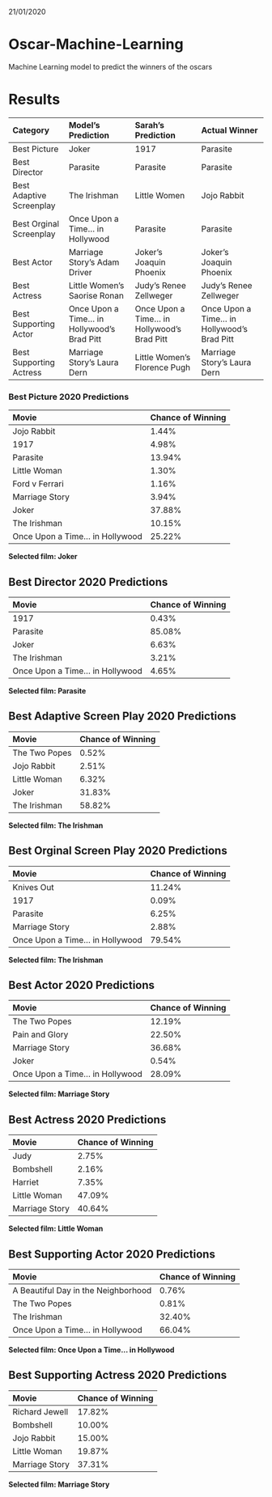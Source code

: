 21/01/2020

# Oscar-Machine-Learning

Machine Learning model to predict the winners of the
oscars

# Results

| Category                 | Model’s Prediction                         | Sarah’s Prediction                         | Actual Winner                              |
| :----------------------- | :----------------------------------------- | :----------------------------------------- | :----------------------------------------- |
| Best Picture             | Joker                                      | 1917                                       | Parasite                                   |
| Best Director            | Parasite                                   | Parasite                                   | Parasite                                   |
| Best Adaptive Screenplay | The Irishman                               | Little Women                               | Jojo Rabbit                                |
| Best Orginal Screenplay  | Once Upon a Time… in Hollywood             | Parasite                                   | Parasite                                   |
| Best Actor               | Marriage Story’s Adam Driver               | Joker’s Joaquin Phoenix                    | Joker’s Joaquin Phoenix                    |
| Best Actress             | Little Women’s Saorise Ronan               | Judy’s Renee Zellweger                     | Judy’s Renee Zellweger                     |
| Best Supporting Actor    | Once Upon a Time… in Hollywood’s Brad Pitt | Once Upon a Time… in Hollywood’s Brad Pitt | Once Upon a Time… in Hollywood’s Brad Pitt |
| Best Supporting Actress  | Marriage Story’s Laura Dern                | Little Women’s Florence Pugh               | Marriage Story’s Laura Dern                |

### Best Picture 2020 Predictions

| Movie                          | Chance of Winning |
| :----------------------------- | :---------------- |
| Jojo Rabbit                    | 1.44%             |
| 1917                           | 4.98%             |
| Parasite                       | 13.94%            |
| Little Woman                   | 1.30%             |
| Ford v Ferrari                 | 1.16%             |
| Marriage Story                 | 3.94%             |
| Joker                          | 37.88%            |
| The Irishman                   | 10.15%            |
| Once Upon a Time… in Hollywood | 25.22%            |

**Selected film: Joker**

## Best Director 2020 Predictions

| Movie                          | Chance of Winning |
| :----------------------------- | :---------------- |
| 1917                           | 0.43%             |
| Parasite                       | 85.08%            |
| Joker                          | 6.63%             |
| The Irishman                   | 3.21%             |
| Once Upon a Time… in Hollywood | 4.65%             |

**Selected film: Parasite**

## Best Adaptive Screen Play 2020 Predictions

| Movie         | Chance of Winning |
| :------------ | :---------------- |
| The Two Popes | 0.52%             |
| Jojo Rabbit   | 2.51%             |
| Little Woman  | 6.32%             |
| Joker         | 31.83%            |
| The Irishman  | 58.82%            |

**Selected film: The Irishman**

## Best Orginal Screen Play 2020 Predictions

| Movie                          | Chance of Winning |
| :----------------------------- | :---------------- |
| Knives Out                     | 11.24%            |
| 1917                           | 0.09%             |
| Parasite                       | 6.25%             |
| Marriage Story                 | 2.88%             |
| Once Upon a Time… in Hollywood | 79.54%            |

**Selected film: The Irishman**

## Best Actor 2020 Predictions

| Movie                          | Chance of Winning |
| :----------------------------- | :---------------- |
| The Two Popes                  | 12.19%            |
| Pain and Glory                 | 22.50%            |
| Marriage Story                 | 36.68%            |
| Joker                          | 0.54%             |
| Once Upon a Time… in Hollywood | 28.09%            |

**Selected film: Marriage Story**

## Best Actress 2020 Predictions

| Movie          | Chance of Winning |
| :------------- | :---------------- |
| Judy           | 2.75%             |
| Bombshell      | 2.16%             |
| Harriet        | 7.35%             |
| Little Woman   | 47.09%            |
| Marriage Story | 40.64%            |

**Selected film: Little Woman**

## Best Supporting Actor 2020 Predictions

| Movie                               | Chance of Winning |
| :---------------------------------- | :---------------- |
| A Beautiful Day in the Neighborhood | 0.76%             |
| The Two Popes                       | 0.81%             |
| The Irishman                        | 32.40%            |
| Once Upon a Time… in Hollywood      | 66.04%            |

**Selected film: Once Upon a Time… in Hollywood**

## Best Supporting Actress 2020 Predictions

| Movie          | Chance of Winning |
| :------------- | :---------------- |
| Richard Jewell | 17.82%            |
| Bombshell      | 10.00%            |
| Jojo Rabbit    | 15.00%            |
| Little Woman   | 19.87%            |
| Marriage Story | 37.31%            |

**Selected film: Marriage Story**
